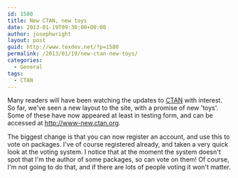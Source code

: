 ```yaml
---
id: 1580
title: New CTAN, new toys
date: 2013-01-19T09:30:00+00:00
author: josephwright
layout: post
guid: http://www.texdev.net/?p=1580
permalink: /2013/01/19/new-ctan-new-toys/
categories:
  - General
tags:
  - CTAN
---
```

Many readers will have been watching the updates to [CTAN](https://www.ctan.org) with interest. So far, we've seen a new layout to the site, with a promise of new 'toys'. Some of these have now appeared at least in testing form, and can be accessed at http://www-new.ctan.org.

The biggest change is that you can now register an account, and use this to vote on packages. I've of course registered already, and taken a very quick look at the voting system. I notice that at the moment the system doesn't spot that I'm the author of some packages, so can vote on them! Of course, I'm not going to do that, and if there are lots of people voting it won't matter.
